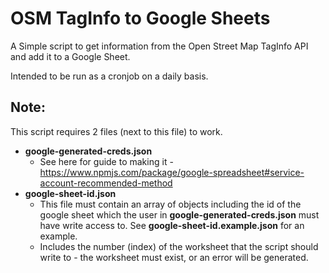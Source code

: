 # OSM TagInfo to Google Sheets

A Simple script to get information from the Open Street Map TagInfo API and add it to a Google Sheet.

Intended to be run as a cronjob on a daily basis.

## Note:

This script requires 2 files (next to this file) to work.

* **google-generated-creds.json**
	* See here for guide to making it - https://www.npmjs.com/package/google-spreadsheet#service-account-recommended-method
* **google-sheet-id.json**
	* This file must contain an array of objects including the id of the google sheet which the user in **google-generated-creds.json** must have write access to. See **google-sheet-id.example.json** for an example.
	* Includes the number (index) of the worksheet that the script should write to - the worksheet must exist, or an error will be generated.